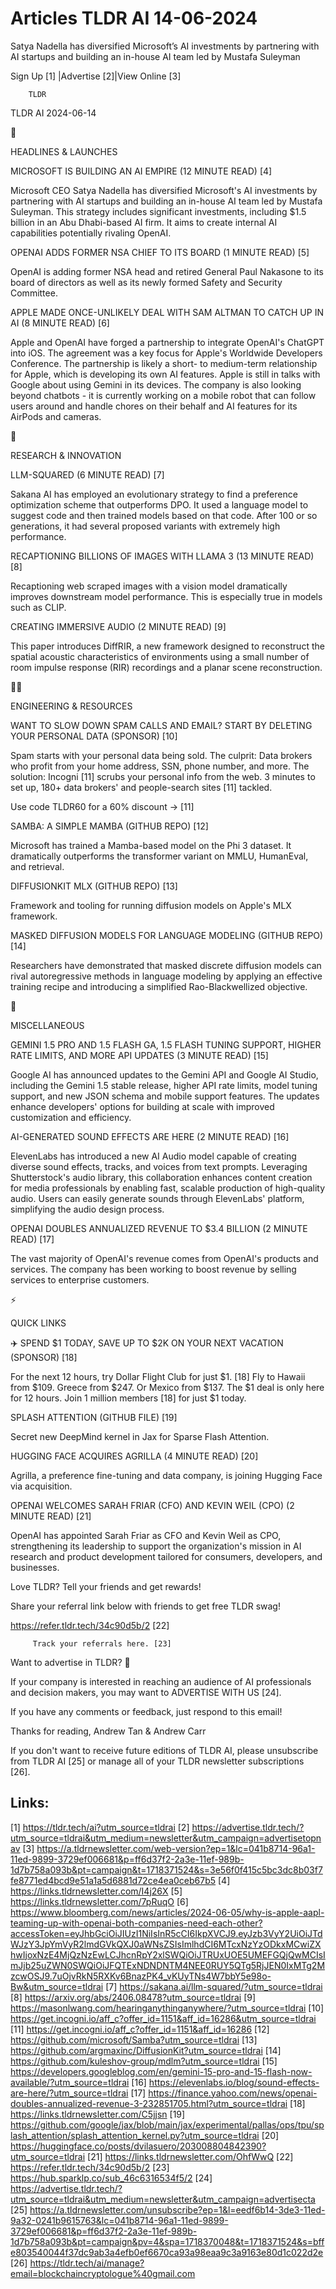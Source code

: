# Articles TLDR AI 14-06-2024

Satya Nadella has diversified Microsoft’s AI investments by
partnering with AI startups and building an in-house AI team led by
Mustafa Suleyman  

 Sign Up [1] |Advertise [2]|View Online [3] 

		TLDR 

TLDR AI 2024-06-14

🚀 

HEADLINES & LAUNCHES

 MICROSOFT IS BUILDING AN AI EMPIRE (12 MINUTE READ) [4] 

 Microsoft CEO Satya Nadella has diversified Microsoft's AI
investments by partnering with AI startups and building an in-house AI
team led by Mustafa Suleyman. This strategy includes significant
investments, including $1.5 billion in an Abu Dhabi-based AI firm. It
aims to create internal AI capabilities potentially rivaling OpenAI. 

 OPENAI ADDS FORMER NSA CHIEF TO ITS BOARD (1 MINUTE READ) [5] 

 OpenAI is adding former NSA head and retired General Paul Nakasone to
its board of directors as well as its newly formed Safety and Security
Committee. 

 APPLE MADE ONCE-UNLIKELY DEAL WITH SAM ALTMAN TO CATCH UP IN AI (8
MINUTE READ) [6] 

 Apple and OpenAI have forged a partnership to integrate OpenAI's
ChatGPT into iOS. The agreement was a key focus for Apple's Worldwide
Developers Conference. The partnership is likely a short- to
medium-term relationship for Apple, which is developing its own AI
features. Apple is still in talks with Google about using Gemini in
its devices. The company is also looking beyond chatbots - it is
currently working on a mobile robot that can follow users around and
handle chores on their behalf and AI features for its AirPods and
cameras. 

🧠 

RESEARCH & INNOVATION

 LLM-SQUARED (6 MINUTE READ) [7] 

 Sakana AI has employed an evolutionary strategy to find a preference
optimization scheme that outperforms DPO. It used a language model to
suggest code and then trained models based on that code. After 100 or
so generations, it had several proposed variants with extremely high
performance. 

 RECAPTIONING BILLIONS OF IMAGES WITH LLAMA 3 (13 MINUTE READ) [8] 

 Recaptioning web scraped images with a vision model dramatically
improves downstream model performance. This is especially true in
models such as CLIP. 

 CREATING IMMERSIVE AUDIO (2 MINUTE READ) [9] 

 This paper introduces DiffRIR, a new framework designed to
reconstruct the spatial acoustic characteristics of environments using
a small number of room impulse response (RIR) recordings and a planar
scene reconstruction. 

🧑‍💻 

ENGINEERING & RESOURCES

 WANT TO SLOW DOWN SPAM CALLS AND EMAIL? START BY DELETING YOUR
PERSONAL DATA (SPONSOR) [10] 

 Spam starts with your personal data being sold. The culprit: Data
brokers who profit from your home address, SSN, phone number, and
more. The solution: Incogni [11] scrubs your personal info from the
web. 3 minutes to set up, 180+ data brokers' and people-search sites
[11] tackled.

Use code TLDR60 for a 60% discount → [11]

 SAMBA: A SIMPLE MAMBA (GITHUB REPO) [12] 

 Microsoft has trained a Mamba-based model on the Phi 3 dataset. It
dramatically outperforms the transformer variant on MMLU, HumanEval,
and retrieval. 

 DIFFUSIONKIT MLX (GITHUB REPO) [13] 

 Framework and tooling for running diffusion models on Apple's MLX
framework. 

 MASKED DIFFUSION MODELS FOR LANGUAGE MODELING (GITHUB REPO) [14] 

 Researchers have demonstrated that masked discrete diffusion models
can rival autoregressive methods in language modeling by applying an
effective training recipe and introducing a simplified
Rao-Blackwellized objective. 

🎁 

MISCELLANEOUS

 GEMINI 1.5 PRO AND 1.5 FLASH GA, 1.5 FLASH TUNING SUPPORT, HIGHER
RATE LIMITS, AND MORE API UPDATES (3 MINUTE READ) [15] 

 Google AI has announced updates to the Gemini API and Google AI
Studio, including the Gemini 1.5 stable release, higher API rate
limits, model tuning support, and new JSON schema and mobile support
features. The updates enhance developers' options for building at
scale with improved customization and efficiency. 

 AI-GENERATED SOUND EFFECTS ARE HERE (2 MINUTE READ) [16] 

 ElevenLabs has introduced a new AI Audio model capable of creating
diverse sound effects, tracks, and voices from text prompts.
Leveraging Shutterstock's audio library, this collaboration enhances
content creation for media professionals by enabling fast, scalable
production of high-quality audio. Users can easily generate sounds
through ElevenLabs' platform, simplifying the audio design process. 

 OPENAI DOUBLES ANNUALIZED REVENUE TO $3.4 BILLION (2 MINUTE READ)
[17] 

 The vast majority of OpenAI's revenue comes from OpenAI's products
and services. The company has been working to boost revenue by selling
services to enterprise customers. 

⚡ 

QUICK LINKS

 ✈️ SPEND $1 TODAY, SAVE UP TO $2K ON YOUR NEXT VACATION (SPONSOR)
[18] 

 For the next 12 hours, try Dollar Flight Club for just $1. [18] Fly
to Hawaii from $109. Greece from $247. Or Mexico from $137. The $1
deal is only here for 12 hours. Join 1 million members [18] for just
$1 today. 

 SPLASH ATTENTION (GITHUB FILE) [19] 

 Secret new DeepMind kernel in Jax for Sparse Flash Attention. 

 HUGGING FACE ACQUIRES AGRILLA (4 MINUTE READ) [20] 

 Agrilla, a preference fine-tuning and data company, is joining
Hugging Face via acquisition. 

 OPENAI WELCOMES SARAH FRIAR (CFO) AND KEVIN WEIL (CPO) (2 MINUTE
READ) [21] 

 OpenAI has appointed Sarah Friar as CFO and Kevin Weil as CPO,
strengthening its leadership to support the organization's mission in
AI research and product development tailored for consumers,
developers, and businesses. 

Love TLDR? Tell your friends and get rewards!

 Share your referral link below with friends to get free TLDR swag! 

 https://refer.tldr.tech/34c90d5b/2 [22] 

		 Track your referrals here. [23] 

Want to advertise in TLDR? 📰

 If your company is interested in reaching an audience of AI
professionals and decision makers, you may want to ADVERTISE WITH US
[24]. 

 If you have any comments or feedback, just respond to this email! 

Thanks for reading, 
Andrew Tan & Andrew Carr 

If you don't want to receive future editions of TLDR AI, please
unsubscribe from TLDR AI [25] or manage all of your TLDR newsletter
subscriptions [26]. 

 

Links:
------
[1] https://tldr.tech/ai?utm_source=tldrai
[2] https://advertise.tldr.tech/?utm_source=tldrai&utm_medium=newsletter&utm_campaign=advertisetopnav
[3] https://a.tldrnewsletter.com/web-version?ep=1&lc=041b8714-96a1-11ed-9899-3729ef006681&p=ff6d37f2-2a3e-11ef-989b-1d7b758a093b&pt=campaign&t=1718371524&s=3e56f0f415c5bc3dc8b03f7fe8771ed4bcd9e51a1a5d6881d72ce4ea0ceb67b5
[4] https://links.tldrnewsletter.com/I4j26X
[5] https://links.tldrnewsletter.com/7pRuqO
[6] https://www.bloomberg.com/news/articles/2024-06-05/why-is-apple-aapl-teaming-up-with-openai-both-companies-need-each-other?accessToken=eyJhbGciOiJIUzI1NiIsInR5cCI6IkpXVCJ9.eyJzb3VyY2UiOiJTdWJzY3JpYmVyR2lmdGVkQXJ0aWNsZSIsImlhdCI6MTcxNzYzODkxMCwiZXhwIjoxNzE4MjQzNzEwLCJhcnRpY2xlSWQiOiJTRUxUOE5UMEFGQjQwMCIsImJjb25uZWN0SWQiOiJFQTExNDNDNTM4NEE0RUY5QTg5RjJEN0IxMTg2MzcwOSJ9.7uOjvRkN5RXKv6BnazPK4_vKUyTNs4W7bbY5e98o-Bw&utm_source=tldrai
[7] https://sakana.ai/llm-squared/?utm_source=tldrai
[8] https://arxiv.org/abs/2406.08478?utm_source=tldrai
[9] https://masonlwang.com/hearinganythinganywhere/?utm_source=tldrai
[10] https://get.incogni.io/aff_c?offer_id=1151&aff_id=16286&utm_source=tldrai
[11] https://get.incogni.io/aff_c?offer_id=1151&aff_id=16286
[12] https://github.com/microsoft/Samba?utm_source=tldrai
[13] https://github.com/argmaxinc/DiffusionKit?utm_source=tldrai
[14] https://github.com/kuleshov-group/mdlm?utm_source=tldrai
[15] https://developers.googleblog.com/en/gemini-15-pro-and-15-flash-now-available/?utm_source=tldrai
[16] https://elevenlabs.io/blog/sound-effects-are-here/?utm_source=tldrai
[17] https://finance.yahoo.com/news/openai-doubles-annualized-revenue-3-232851705.html?utm_source=tldrai
[18] https://links.tldrnewsletter.com/C5jjsn
[19] https://github.com/google/jax/blob/main/jax/experimental/pallas/ops/tpu/splash_attention/splash_attention_kernel.py?utm_source=tldrai
[20] https://huggingface.co/posts/dvilasuero/203008804842390?utm_source=tldrai
[21] https://links.tldrnewsletter.com/OhfWwQ
[22] https://refer.tldr.tech/34c90d5b/2
[23] https://hub.sparklp.co/sub_46c6316534f5/2
[24] https://advertise.tldr.tech/?utm_source=tldrai&utm_medium=newsletter&utm_campaign=advertisecta
[25] https://a.tldrnewsletter.com/unsubscribe?ep=1&l=eedf6b14-3de3-11ed-9a32-0241b9615763&lc=041b8714-96a1-11ed-9899-3729ef006681&p=ff6d37f2-2a3e-11ef-989b-1d7b758a093b&pt=campaign&pv=4&spa=1718370048&t=1718371524&s=bffe803540044f37dc9ab3a4efb0ef6670ca93a98eaa9c3a9163e80d1c022d2e
[26] https://tldr.tech/ai/manage?email=blockchaincryptologue%40gmail.com